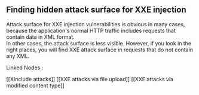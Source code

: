 ## Finding hidden attack surface for XXE injection
  
Attack surface for XXE injection vulnerabilities is obvious in many cases, because the application's normal HTTP traffic includes requests that contain data in XML format.  
In other cases, the attack surface is less visible. However, if you look in the right places, you will find XXE attack surface in requests that do not contain any XML.  
  
  
  Linked Nodes :
  
  [[XInclude attacks]]
  [[XXE attacks via file upload]]
  [[XXE attacks via modified content type]]